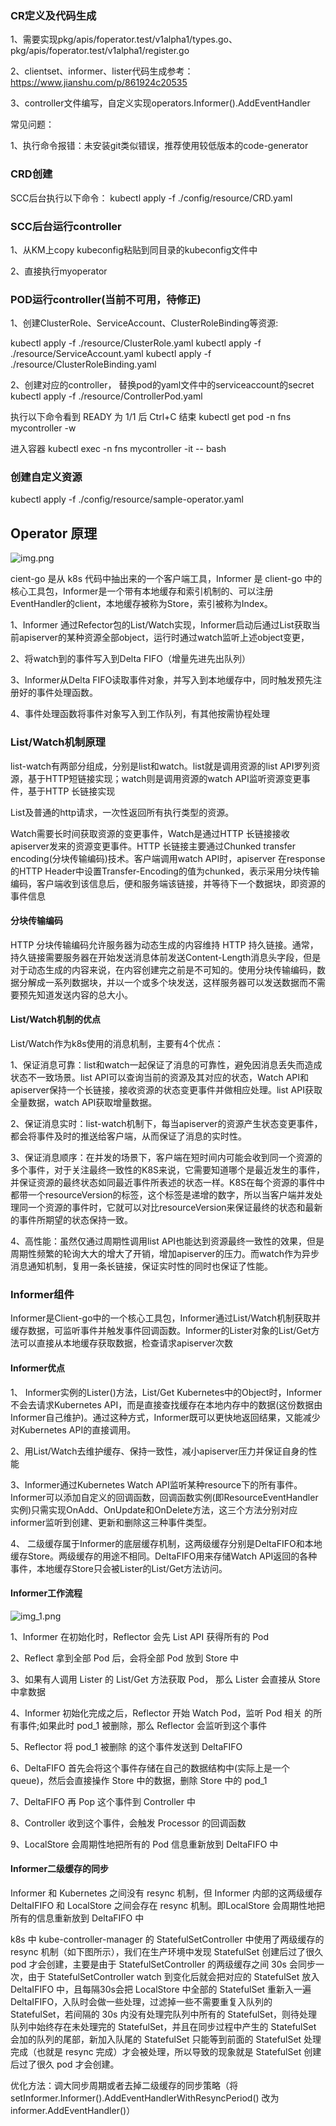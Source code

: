 ### CR定义及代码生成

1、需要实现pkg/apis/foperator.test/v1alpha1/types.go、pkg/apis/foperator.test/v1alpha1/register.go

2、clientset、informer、lister代码生成参考：https://www.jianshu.com/p/861924c20535

3、controller文件编写，自定义实现operators.Informer().AddEventHandler

常见问题：

1、执行命令报错：未安装git类似错误，推荐使用较低版本的code-generator


### CRD创建

SCC后台执行以下命令： kubectl apply -f ./config/resource/CRD.yaml


### SCC后台运行controller

1、从KM上copy kubeconfig粘贴到同目录的kubeconfig文件中

2、直接执行myoperator



### POD运行controller(当前不可用，待修正)
1、创建ClusterRole、ServiceAccount、ClusterRoleBinding等资源:

kubectl apply -f ./resource/ClusterRole.yaml
kubectl apply -f ./resource/ServiceAccount.yaml
kubectl apply -f ./resource/ClusterRoleBinding.yaml



2、创建对应的controller， 替换pod的yaml文件中的serviceaccount的secret
kubectl apply -f ./resource/ControllerPod.yaml

执行以下命令看到 READY 为 1/1 后 Ctrl+C 结束
kubectl get pod -n fns mycontroller -w

进入容器
kubectl exec -n fns mycontroller -it -- bash



### 创建自定义资源

kubectl apply -f ./config/resource/sample-operator.yaml



## Operator 原理

![img.png](img.png)

cient-go 是从 k8s 代码中抽出来的一个客户端工具，Informer 是 client-go 中的核心工具包，Informer是一个带有本地缓存和索引机制的、可以注册 EventHandler的client，本地缓存被称为Store，索引被称为Index。

1、Informer 通过Refector包的List/Watch实现，Informer启动后通过List获取当前apiserver的某种资源全部object，运行时通过watch监听上述object变更，

2、将watch到的事件写入到Delta FIFO（增量先进先出队列）

3、Informer从Delta FIFO读取事件对象，并写入到本地缓存中，同时触发预先注册好的事件处理函数。

4、事件处理函数将事件对象写入到工作队列，有其他按需协程处理


### List/Watch机制原理

list-watch有两部分组成，分别是list和watch。list就是调用资源的list API罗列资源，基于HTTP短链接实现；watch则是调用资源的watch API监听资源变更事件，基于HTTP 长链接实现

List及普通的http请求，一次性返回所有执行类型的资源。

Watch需要长时间获取资源的变更事件，Watch是通过HTTP 长链接接收apiserver发来的资源变更事件。HTTP 长链接主要通过Chunked transfer encoding(分块传输编码)技术。客户端调用watch API时，apiserver 在response的HTTP Header中设置Transfer-Encoding的值为chunked，表示采用分块传输编码，客户端收到该信息后，便和服务端该链接，并等待下一个数据块，即资源的事件信息



#### 分块传输编码

HTTP 分块传输编码允许服务器为动态生成的内容维持 HTTP 持久链接。通常，持久链接需要服务器在开始发送消息体前发送Content-Length消息头字段，但是对于动态生成的内容来说，在内容创建完之前是不可知的。使用分块传输编码，数据分解成一系列数据块，并以一个或多个块发送，这样服务器可以发送数据而不需要预先知道发送内容的总大小。



#### List/Watch机制的优点

List/Watch作为k8s使用的消息机制，主要有4个优点：

1、保证消息可靠：list和watch一起保证了消息的可靠性，避免因消息丢失而造成状态不一致场景。list API可以查询当前的资源及其对应的状态，Watch API和apiserver保持一个长链接，接收资源的状态变更事件并做相应处理。list API获取全量数据，watch API获取增量数据。

2、保证消息实时：list-watch机制下，每当apiserver的资源产生状态变更事件，都会将事件及时的推送给客户端，从而保证了消息的实时性。

3、保证消息顺序：在并发的场景下，客户端在短时间内可能会收到同一个资源的多个事件，对于关注最终一致性的K8S来说，它需要知道哪个是最近发生的事件，并保证资源的最终状态如同最近事件所表述的状态一样。K8S在每个资源的事件中都带一个resourceVersion的标签，这个标签是递增的数字，所以当客户端并发处理同一个资源的事件时，它就可以对比resourceVersion来保证最终的状态和最新的事件所期望的状态保持一致。

4、高性能：虽然仅通过周期性调用list API也能达到资源最终一致性的效果，但是周期性频繁的轮询大大的增大了开销，增加apiserver的压力。而watch作为异步消息通知机制，复用一条长链接，保证实时性的同时也保证了性能。



### Informer组件

Informer是Client-go中的一个核心工具包，Informer通过List/Watch机制获取并缓存数据，可监听事件并触发事件回调函数。Informer的Lister对象的List/Get方法可以直接从本地缓存获取数据，检查请求apiserver次数


#### Informer优点

1、 Informer实例的Lister()方法，List/Get Kubernetes中的Object时，Informer不会去请求Kubernetes API，而是直接查找缓存在本地内存中的数据(这份数据由Informer自己维护)。通过这种方式，Informer既可以更快地返回结果，又能减少对Kubernetes API的直接调用。

2、用List/Watch去维护缓存、保持一致性，减小apiserver压力并保证自身的性能

3、Informer通过Kubernetes Watch API监听某种resource下的所有事件。Informer可以添加自定义的回调函数，回调函数实例(即ResourceEventHandler实例)只需实现OnAdd、OnUpdate和OnDelete方法，这三个方法分别对应informer监听到创建、更新和删除这三种事件类型。

4、 二级缓存属于Informer的底层缓存机制，这两级缓存分别是DeltaFIFO和本地缓存Store。两级缓存的用途不相同。DeltaFIFO用来存储Watch API返回的各种事件，本地缓存Store只会被Lister的List/Get方法访问。



#### Informer工作流程

![img_1.png](img_1.png)

1、Informer 在初始化时，Reflector 会先 List API 获得所有的 Pod 

2、Reflect 拿到全部 Pod 后，会将全部 Pod 放到 Store 中

3、如果有人调用 Lister 的 List/Get 方法获取 Pod， 那么 Lister 会直接从 Store 中拿数据

4、Informer 初始化完成之后，Reflector 开始 Watch Pod，监听 Pod 相关 的所有事件;如果此时 pod_1 被删除，那么 Reflector 会监听到这个事件

5、Reflector 将 pod_1 被删除 的这个事件发送到 DeltaFIFO
    
6、DeltaFIFO 首先会将这个事件存储在自己的数据结构中(实际上是一个 queue)，然后会直接操作 Store 中的数据，删除 Store 中的 pod_1
    
7、DeltaFIFO 再 Pop 这个事件到 Controller 中
    
8、Controller 收到这个事件，会触发 Processor 的回调函数
    
9、LocalStore 会周期性地把所有的 Pod 信息重新放到 DeltaFIFO 中



#### Informer二级缓存的同步

Informer 和 Kubernetes 之间没有 resync 机制，但 Informer 内部的这两级缓存 DeltaIFIFO 和 LocalStore 之间会存在 resync 机制。即LocalStore 会周期性地把所有的信息重新放到 DeltaFIFO 中

k8s 中 kube-controller-manager 的 StatefulSetController 中使用了两级缓存的 resync 机制（如下图所示），我们在生产环境中发现 StatefulSet 创建后过了很久 pod 才会创建，主要是由于 StatefulSetController 的两级缓存之间 30s 会同步一次，由于  StatefulSetController watch 到变化后就会把对应的 StatefulSet 放入 DeltaIFIFO 中，且每隔30s会把 LocalStore 中全部的 StatefulSet 重新入一遍 DeltaIFIFO，入队时会做一些处理，过滤掉一些不需要重复入队列的 StatefulSet，若间隔的 30s 内没有处理完队列中所有的 StatefulSet，则待处理队列中始终存在未处理完的 StatefulSet，并且在同步过程中产生的 StatefulSet 会加的队列的尾部，新加入队尾的 StatefulSet 只能等到前面的 StatefulSet 处理完成（也就是 resync 完成）才会被处理，所以导致的现象就是 StatefulSet 创建后过了很久 pod 才会创建。

优化方法：调大同步周期或者去掉二级缓存的同步策略（将 setInformer.Informer().AddEventHandlerWithResyncPeriod() 改为 informer.AddEventHandler()）

